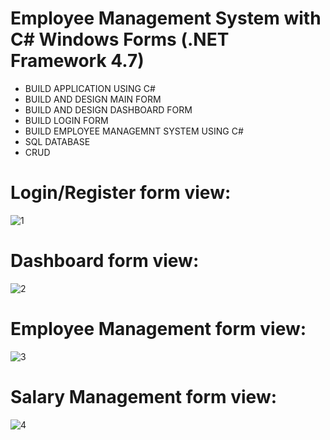 # Employee Management System with C# Windows Forms (.NET Framework 4.7) 

- BUILD APPLICATION USING C#
- BUILD AND DESIGN MAIN FORM
- BUILD AND DESIGN DASHBOARD FORM
- BUILD LOGIN FORM
- BUILD EMPLOYEE MANAGEMNT SYSTEM USING C#
- SQL DATABASE
- CRUD
  
# Login/Register form view:
![1](https://github.com/milen92sl/EmployeeManagementSystem/assets/58393766/666b02e9-5885-4256-b94d-b50bffbdac56)

# Dashboard form view: 
![2](https://github.com/milen92sl/EmployeeManagementSystem/assets/58393766/3a252197-1e37-46bb-beb2-05855ac12c1f)

# Employee Management form view: 
![3](https://github.com/milen92sl/EmployeeManagementSystem/assets/58393766/aecdbc6e-f585-4aac-8609-a9d48f1a1ddb)


# Salary Management form view: 
![4](https://github.com/milen92sl/EmployeeManagementSystem/assets/58393766/47feaaac-96b0-4dd3-a116-bc7f9816ba6f)



